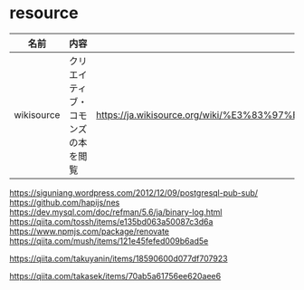 # resource

| 名前 | 内容 | リンク |
--- | --- | --- 
| wikisource | クリエイティブ・コモンズの本を閲覧 | https://ja.wikisource.org/wiki/%E3%83%97%E3%83%AD%E3%82%B0%E3%83%A9%E3%83%9E%E3%81%8C%E7%9F%A5%E3%82%8B%E3%81%B9%E3%81%8D97%E3%81%AE%E3%81%93%E3%81%A8 |



https://siguniang.wordpress.com/2012/12/09/postgresql-pub-sub/
https://github.com/hapijs/nes
https://dev.mysql.com/doc/refman/5.6/ja/binary-log.html
https://qiita.com/tossh/items/e135bd063a50087c3d6a
https://www.npmjs.com/package/renovate
https://qiita.com/mush/items/121e45fefed009b6ad5e


https://qiita.com/takuyanin/items/18590600d077df707923

https://qiita.com/takasek/items/70ab5a61756ee620aee6
